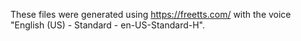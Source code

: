 These files were generated using https://freetts.com/ with the voice "English (US) - Standard - en-US-Standard-H".
